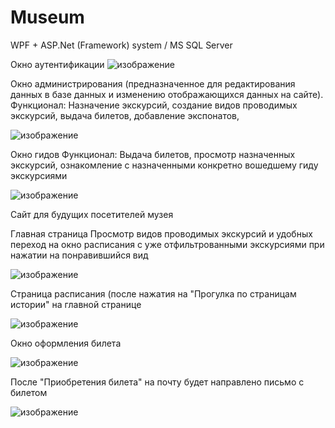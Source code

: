 # Museum
WPF + ASP.Net (Framework) system / MS SQL Server


Окно аутентификации
![изображение](https://github.com/dachtojtakoe/Museum/assets/78024557/4a2bd66f-e37e-4ccf-92aa-902d4efd29d4)


Окно администрирования (предназначенное для редактирования данных в базе данных и изменению отображающихся данных на сайте).
Функционал: Назначение экскурсий, создание видов проводимых экскурсий, выдача билетов, добавление экспонатов,

![изображение](https://github.com/dachtojtakoe/Museum/assets/78024557/0de14818-e09a-409d-8eb5-7ada0286f0ff)


Окно гидов
Функционал: Выдача билетов, просмотр назначенных экскурсий, ознакомление с назначенными конкретно вошедшему гиду экскурсиями

![изображение](https://github.com/dachtojtakoe/Museum/assets/78024557/b6aba2a6-049c-4c97-94e7-20107673ca67)


Сайт для будущих посетителей музея

Главная страница
Просмотр видов проводимых экскурсий и удобных переход на окно расписания с уже отфильтрованными экскурсиями при нажатии на понравившийся вид

![изображение](https://github.com/dachtojtakoe/Museum/assets/78024557/763dd15b-74a1-4dad-85ee-00230b854012)

Страница расписания (после нажатия на "Прогулка по страницам истории" на главной странице

![изображение](https://github.com/dachtojtakoe/Museum/assets/78024557/32c0f791-287b-49ca-be6c-51bb763bbb73)

Окно оформления билета

![изображение](https://github.com/dachtojtakoe/Museum/assets/78024557/3ae2f15b-7941-46bb-b383-50a05e183e43)

После "Приобретения билета" на почту будет направлено письмо с билетом

![изображение](https://github.com/dachtojtakoe/Museum/assets/78024557/6203e289-4673-441e-8317-08c59517dd6b)

